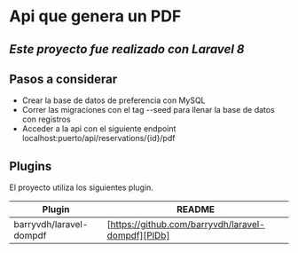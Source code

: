 # Api que genera un PDF
## _Este proyecto fue realizado con Laravel 8_

## Pasos a considerar
- Crear la base de datos de preferencia con MySQL
- Correr las migraciones con el tag --seed para llenar la base de datos con registros
- Acceder a la api con el siguiente endpoint localhost:puerto/api/reservations/{id}/pdf

## Plugins

El proyecto utiliza los siguientes plugin.

| Plugin | README |
| ------ | ------ |
|  barryvdh/laravel-dompdf  | [https://github.com/barryvdh/laravel-dompdf][PlDb] |

   [PlDb]: <https://github.com/cviebrock/eloquent-sluggable/tree/7.x>
